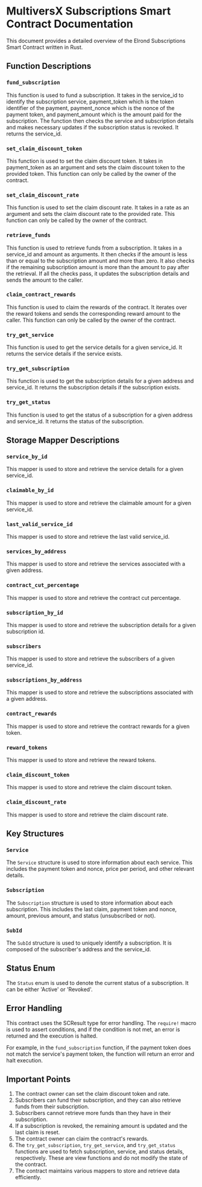 # MultiversX Subscriptions Smart Contract Documentation

This document provides a detailed overview of the Elrond Subscriptions Smart Contract written in Rust.

## Function Descriptions

### `fund_subscription`

This function is used to fund a subscription. It takes in the service_id to identify the subscription service, payment_token which is the token identifier of the payment, payment_nonce which is the nonce of the payment token, and payment_amount which is the amount paid for the subscription. The function then checks the service and subscription details and makes necessary updates if the subscription status is revoked. It returns the service_id.

### `set_claim_discount_token`

This function is used to set the claim discount token. It takes in payment_token as an argument and sets the claim discount token to the provided token. This function can only be called by the owner of the contract.

### `set_claim_discount_rate`

This function is used to set the claim discount rate. It takes in a rate as an argument and sets the claim discount rate to the provided rate. This function can only be called by the owner of the contract.

### `retrieve_funds`

This function is used to retrieve funds from a subscription. It takes in a service_id and amount as arguments. It then checks if the amount is less than or equal to the subscription amount and more than zero. It also checks if the remaining subscription amount is more than the amount to pay after the retrieval. If all the checks pass, it updates the subscription details and sends the amount to the caller.

### `claim_contract_rewards`

This function is used to claim the rewards of the contract. It iterates over the reward tokens and sends the corresponding reward amount to the caller. This function can only be called by the owner of the contract.

### `try_get_service`

This function is used to get the service details for a given service_id. It returns the service details if the service exists.

### `try_get_subscription`

This function is used to get the subscription details for a given address and service_id. It returns the subscription details if the subscription exists.

### `try_get_status`

This function is used to get the status of a subscription for a given address and service_id. It returns the status of the subscription.

## Storage Mapper Descriptions

### `service_by_id`

This mapper is used to store and retrieve the service details for a given service_id.

### `claimable_by_id`

This mapper is used to store and retrieve the claimable amount for a given service_id.

### `last_valid_service_id`

This mapper is used to store and retrieve the last valid service_id.

### `services_by_address`

This mapper is used to store and retrieve the services associated with a given address.

### `contract_cut_percentage`

This mapper is used to store and retrieve the contract cut percentage.

### `subscription_by_id`

This mapper is used to store and retrieve the subscription details for a given subscription id.

### `subscribers`

This mapper is used to store and retrieve the subscribers of a given service_id.

### `subscriptions_by_address`

This mapper is used to store and retrieve the subscriptions associated with a given address.

### `contract_rewards`

This mapper is used to store and retrieve the contract rewards for a given token.

### `reward_tokens`

This mapper is used to store and retrieve the reward tokens.

### `claim_discount_token`

This mapper is used to store and retrieve the claim discount token.

### `claim_discount_rate`

This mapper is used to store and retrieve the claim discount rate.

## Key Structures

### `Service`

The `Service` structure is used to store information about each service. This includes the payment token and nonce, price per period, and other relevant details.

### `Subscription`

The `Subscription` structure is used to store information about each subscription. This includes the last claim, payment token and nonce, amount, previous amount, and status (unsubscribed or not).

### `SubId`

The `SubId` structure is used to uniquely identify a subscription. It is composed of the subscriber's address and the service_id.

## Status Enum

The `Status` enum is used to denote the current status of a subscription. It can be either 'Active' or 'Revoked'.

## Error Handling

This contract uses the SCResult type for error handling. The `require!` macro is used to assert conditions, and if the condition is not met, an error is returned and the execution is halted.

For example, in the `fund_subscription` function, if the payment token does not match the service's payment token, the function will return an error and halt execution.

## Important Points

1. The contract owner can set the claim discount token and rate.
2. Subscribers can fund their subscription, and they can also retrieve funds from their subscription.
3. Subscribers cannot retrieve more funds than they have in their subscription.
4. If a subscription is revoked, the remaining amount is updated and the last claim is reset.
5. The contract owner can claim the contract's rewards.
6. The `try_get_subscription`, `try_get_service`, and `try_get_status` functions are used to fetch subscription, service, and status details, respectively. These are view functions and do not modify the state of the contract.
7. The contract maintains various mappers to store and retrieve data efficiently.

